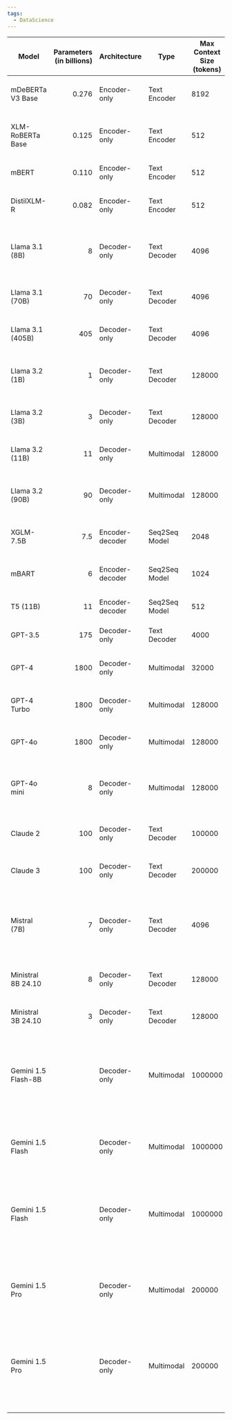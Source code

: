 ```yaml
---
tags:
  - DataScience
---
```


| Model               | Parameters (in billions) | Architecture    | Type          | Max Context Size (tokens) | Feature Vector Dimensionally | Training data                                                        | Released on | Owner        | Functionality                                | Input Modality            | Output Modality           | Benchmarks / Performance                                                                            |                                                                               |
| ------------------- | -----------------------: | --------------- | ------------- | ------------------------- | ---------------------------- | -------------------------------------------------------------------- | ----------- | ------------ | -------------------------------------------- | ------------------------- | ------------------------- | --------------------------------------------------------------------------------------------------- | ----------------------------------------------------------------------------- |
| mDeBERTa V3 Base    |                    0.276 | Encoder-only    | Text Encoder  | 8192                      | 768                          | CC100 multilingual data                                              | 2021-03     | Microsoft    | Multilingual understanding                   | Text                      | Text                      | High multilingual accuracy on NER, POS, QA                                                          |                                                                               |
| XLM-RoBERTa Base    |                    0.125 | Encoder-only    | Text Encoder  | 512                       | 768                          | 2.5TB of  common CommonCrawl data in 100  languages                  | 2019-11     | Facebook     | Multilingual NLP tasks                       | Text                      | Text                      | High accuracy in XNLI, XQuAD, MLQA                                                                  |                                                                               |
| mBERT               |                    0.110 | Encoder-only    | Text Encoder  | 512                       | 768                          | Wikipedia (Top 104 languages)                                        | 2019        | Google       | Multilingual understanding                   | Text                      | Text                      | Multilingual GLUE, XNLI                                                                             |                                                                               |
| DistilXLM-R         |                    0.082 | Encoder-only    | Text Encoder  | 512                       | 768                          | Distilled from XLM-RoBERTa                                           | 2020        | Hugging Face | Efficiency-focused model                     | Text                      | Text                      | Smaller, faster, with comparable accuracy                                                           |                                                                               |
| Llama 3.1 (8B)      |                        8 | Decoder-only    | Text Decoder  | 4096                      | 4096                         | Extensive multilingual and diverse text sources (15 trillion tokens) | 2024-07     | Meta         | General-purpose text generation              | Text                      | Text                      | High performance on benchmarks in 50+ languages                                                     |                                                                               |
| Llama 3.1 (70B)     |                       70 | Decoder-only    | Text Decoder  | 4096                      | 4096                         | Extensive multilingual and diverse text sources                      | 2024-07     | Meta         | Advanced text generation                     | Text                      | Text                      | Outperforms previous Llama models in various tasks                                                  |                                                                               |
| Llama 3.1 (405B)    |                      405 | Decoder-only    | Text Decoder  | 4096                      | 4096                         | Extensive multilingual and diverse text sources                      | 2024-07     | Meta         | Frontier-level AI capabilities               | Text                      | Text                      | Competes with leading proprietary models                                                            |                                                                               |
| Llama 3.2 (1B)      |                        1 | Decoder-only    | Text Decoder  | 128000                    | 4096                         | Multilingual and domain-diverse corpus                               | 2024-09     | Meta         | Lightweight, edge deployment                 | Text                      | Text                      | Competitive performance on summarization tasks                                                      |                                                                               |
| Llama 3.2 (3B)      |                        3 | Decoder-only    | Text Decoder  | 128000                    | 4096                         | Multilingual and domain-diverse corpus                               | 2024-09     | Meta         | Efficient text generation                    | Text                      | Text                      | Matches or exceeds Llama 3.1 8B in certain tasks                                                    |                                                                               |
| Llama 3.2 (11B)     |                       11 | Decoder-only    | Multimodal    | 128000                    | 4096                         | Multilingual and domain-diverse corpus                               | 2024-09     | Meta         | Text and image understanding                 | Text, Image               | Text                      | Excels in visual reasoning and image captioning                                                     |                                                                               |
| Llama 3.2 (90B)     |                       90 | Decoder-only    | Multimodal    | 128000                    | 4096                         | Multilingual and domain-diverse corpus                               | 2024-09     | Meta         | Advanced multimodal capabilities             | Text, Image               | Text                      | High performance in document-level understanding                                                    |                                                                               |
| XGLM-7.5B           |                      7.5 | Encoder-decoder | Seq2Seq Model | 2048                      | 768                          | 500B tokens across diverse languages                                 | 2023*       | Facebook     | Multilingual text generation                 | Text                      | Text                      | High BLEU and ROUGE scores on translation tasks                                                     |                                                                               |
| mBART               |                        6 | Encoder-decoder | Seq2Seq Model | 1024                      | 1024                         | CC25 multilingual corpus                                             | 2020-06     | Facebook     | Translation and paraphrasing                 | Text                      | Text                      | High performance on translation benchmarks                                                          |                                                                               |
| T5 (11B)            |                       11 | Encoder-decoder | Seq2Seq Model | 512                       | 1024                         | C4 corpus (English-centric)                                          | 2019-10     | Google       | General NLP (text-gen, QA)                   | Text                      | Text                      | High scores in GLUE, SuperGLUE                                                                      |                                                                               |
| GPT-3.5             |                      175 | Decoder-only    | Text Decoder  | 4000                      | -                            | Varied large-scale text data                                         | 2022*       | OpenAI       | Text generation, QA                          | Text                      | Text                      | Competitive on common benchmarks                                                                    |                                                                               |
| GPT-4               |                     1800 | Decoder-only    | Multimodal    | 32000                     | -                            | Diverse, curated large-scale text sources                            | 2023-03     | OpenAI       | Text generation, reasoning                   | Text, Image               | Text                      | Best-in-class on reasoning, code-gen, QA                                                            | Parameters are [guestimated](https://explodingtopics.com/blog/gpt-parameters) |
| GPT-4 Turbo         |                     1800 | Decoder-only    | Multimodal    | 128000                    | -                            | Diverse, curated large-scale text sources                            | 2023-11     | OpenAI       | Faster, cost-effective GPT-4                 | Text, Image               | Text                      | Comparable to GPT-4 with improved efficiency                                                        | Parameters are [guestimated](https://explodingtopics.com/blog/gpt-parameters) |
| GPT-4o              |                     1800 | Decoder-only    | Multimodal    | 128000                    | -                            | Diverse, curated large-scale text sources                            | 2024-02     | OpenAI       | Advanced reasoning capabilities              | Text, Image, Audio        | Text, Image, Audio        | Enhanced reasoning and multimodal tasks                                                             | Parameters are [guestimated](https://explodingtopics.com/blog/gpt-parameters) |
| GPT-4o mini         |                        8 | Decoder-only    | Multimodal    | 128000                    | -                            | Diverse, curated large-scale text sources                            | 2024-07     | OpenAI       | Cost-efficient text generation and reasoning | Text, Image, Audio, Video | Text, Image, Audio, Video | Scores 82% on MMLU; outperforms GPT-3.5 Turbo in chat preferences                                   | Parameters are [guestimated](https://explodingtopics.com/blog/gpt-parameters) |
| Claude 2            |                      100 | Decoder-only    | Text Decoder  | 100000                    | -                            | Curated datasets with extensive filtering                            | 2023-07     | Anthropic    | Long-form text generation                    | Text                      | Text                      | Excels in safety, reasoning, and complex QA                                                         |                                                                               |
| Claude 3            |                      100 | Decoder-only    | Text Decoder  | 200000                    | -                            | Diverse datasets for high reasoning tasks                            | 2023-10     | Anthropic    | Improved comprehension, safety               | Text                      | Text                      | High scores in long-context benchmarks                                                              |                                                                               |
| Mistral (7B)        |                        7 | Decoder-only    | Text Decoder  | 4096                      | 4096                         | Varied large datasets for multilingual tasks                         | 2023-09     | Mistal AI    | Open-source text generation                  | Text                      | Text                      | Outperforms Llama 2 13B on all benchmarks; approaches CodeLlama 7B performance on code              |                                                                               |
| Ministral 8B 24.10  |                        8 | Decoder-only    | Text Decoder  | 128000                    | 4096                         | Multilingual and code data                                           | 2024-10     | Mistral AI   | On-device and edge computing                 | Text                      | Text                      | Outperforms Mistral 7B; excels in edge applications                                                 |                                                                               |
| Ministral 3B 24.10  |                        3 | Decoder-only    | Text Decoder  | 128000                    | 4096                         | Multilingual and code data                                           | 2024-10     | Mistral AI   | On-device and edge computing                 | Text                      | Text                      | Outperforms Mistral 7B; excels in edge applications                                                 |                                                                               |
| Gemini 1.5 Flash-8B |                          | Decoder-only    | Multimodal    | 1000000                   |                              | Diverse, curated large-scale datasets                                | 2024-10     | Google       | High-volume, high-frequency tasks            | Text, Images, Audio       | Text                      | Optimized for speed and efficiency; excels in summarization, chat applications, and data extraction |                                                                               |
| Gemini 1.5 Flash    |                          | Decoder-only    | Multimodal    | 1000000                   |                              | Diverse, curated large-scale datasets                                | 2024-05     | Google       | Fast and versatile performance               | Text, Images, Audio       | Text                      | Balanced performance across diverse tasks; supports long context processing                         |                                                                               |
| Gemini 1.5 Flash    |                          | Decoder-only    | Multimodal    | 1000000                   |                              | Diverse, curated large-scale datasets                                | 2024-09     | Google       | Enhanced speed and efficiency                | Text, Images, Audio       | Text                      | Improved latency and cost-efficiency; suitable for high-frequency tasks                             |                                                                               |
| Gemini 1.5 Pro      |                          | Decoder-only    | Multimodal    | 200000                    |                              | Diverse, curated large-scale datasets                                | 2024-05     | Google       | Advanced reasoning tasks                     | Text, Images, Audio       | Text                      | High performance in complex reasoning and multimodal tasks; supports extensive context              |                                                                               |
| Gemini 1.5 Pro      |                          | Decoder-only    | Multimodal    | 200000                    |                              | Diverse, curated large-scale datasets                                | 2024-09     | Google       | Enhanced reasoning capabilities              | Text, Images, Audio       | Text                      | Further improvements in reasoning and multimodal understanding; optimized for complex tasks         |                                                                               |
|                     |                          |                 |               |                           |                              |                                                                      |             |              |                                              |                           |                           |                                                                                                     |                                                                               |
|                     |                          |                 |               |                           |                              |                                                                      |             |              |                                              |                           |                           |                                                                                                     |                                                                               |
|                     |                          |                 |               |                           |                              |                                                                      |             |              |                                              |                           |                           |                                                                                                     |                                                                               |
|                     |                          |                 |               |                           |                              |                                                                      |             |              |                                              |                           |                           |                                                                                                     |                                                                               |
